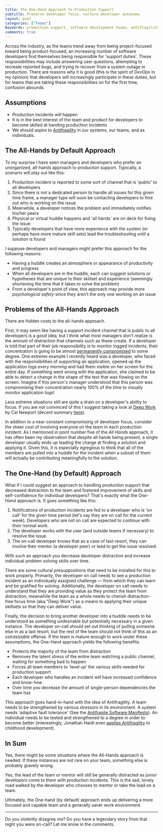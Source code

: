 ```yaml
---
title: The One-Hand Approach to Production Support
subtitle: Preserve developer focus, nurture developer autonomy
layout: post
categories: ["Teams"]
Keywords: production support, software development teams, antifragility
comments: true
---
```

Across the industry, as the teams trend away from being project-focused toward being product-focused, an increasing number of software developers find themselves being responsible for 'support duties'. These responsibilities may include answering user questions, attempting to recreate reported bugs, and trying to recover from a system outage in production. There are reasons why it is good (this is the spirit of *DevOps* in my opinion) that developers will increasingly participate in these duties, but for teams that are taking these responsibilities on for the first time, confusion abounds.

## Assumptions

- Production incidents *will* happen
- It is in the best interest of the team and product for developers to become skilled at handing production incidents
- We should aspire to [Antifragility](https://en.wikipedia.org/wiki/Antifragility) in our systems, our teams, and as individuals.

## The All-Hands by Default Approach

To my surprise I have seen managers and developers who prefer an unorganized, all-hands approach to production support. Typically, a scenario will play out like this:

1. Production incident is reported to some sort of channel that is 'public' to all developers
2. Since there is not a dedicated person to handle all issues for this given time frame, a manager type will soon be contacting developers to find out who is working on the issue.
3. Meanwhile, a developer notices the problem and immediately notifies his/her peers
4. Physical or virtual huddle happens and 'all hands' are on deck for fixing the issue
5. Typically developers that have more experience with the system (or perhaps have more mature skill sets) lead the troubleshooting until a solution is found

I suppose developers and managers might prefer this approach for the following reasons:

- Having a huddle creates an atmosphere or appearance of productivity and progress
- When all developers are in the huddle, each can suggest solutions or hypotheses that are unique to their skillset and experience (seemingly shortening the time that it takes to solve the problem)
- From a developer's point of view, this approach may provide more *psychological safety* since they aren't the only one working on an issue

## Problems of the All-Hands Approach

There are hidden costs to the all-hands approach.

First, it may seem like having a support incident channel that is public to all developers is a good idea, but I think what most managers don't realize is the amount of distraction that channels such as these create. If a developer is told that part of their job responsibility is to monitor logged incidents, their concentration is going to be almost [permanently compromised](http://calnewport.com/blog/2016/09/06/a-productivity-lesson-from-a-classic-arcade-game/) to some degree. One extreme example I recently heard was a developer, who faced with the responsibilities of supporting an application, opened up the application logs *every morning* and had them visible on her screen for the entire day. If something went wrong with the application, she claimed to be able to detect a change in the shape of the text that was flowing on the screen. Imagine if this person's manager understood that this person was compromising their concentration nearly 100% of the time to visually monitor application logs!

Less extreme situations still are quite a drain on a developer's ability to focus. If you are not convinced of this I suggest taking a look at [Deep Work](http://calnewport.com/books/deep-work/) by Cal Newport (decent summary [here](https://fastertomaster.com/deep-work-by-cal-newport/)).

In addition to a near constant compromising of developer focus, consider the sheer *cost* of involving everyone on the team in each production incident. As I mentioned in point number five of the *All Hands* approach, it has often been my observation that despite all hands being present, a single developer usually ends up leading the charge at finding a solution and applying it. Given this, it is especially egregious to think that all of the members are pulled into a huddle for the incident when a subset of them will actually be contributing meaningfully to the solution.

## The One-Hand (by Default) Approach

What if I could suggest an approach to handling production support that decreased distraction to the team and fostered improvement of skills and self-confidence for individual developers? That's exactly what the *One-Hand* approach is. It goes something like this:

1. Notifications of production incidents are fed to a developer who is 'on call' for the given time period (let's say they are on call for the current week). Developers who are not on call are expected to continue with their normal work.
2. The developer works with the user (and outside teams if necessary) to resolve the issue.
3. The on-call developer knows that as a case of last-resort, they can involve their mentor (a developer peer) or lead to get the issue resolved.

With such an approach you decrease developer distraction and increase individual problem solving skills over time.

There are some cultural presuppositions that need to be installed for this to work properly. Primarily, the developer on call needs to see a production incident as an individually assigned challenge — from which they can learn and be gratified for solving. Additionally, the developer on call needs to understand that they are providing value as they protect the team from distraction, meanwhile the team as a whole needs to cherish distraction-free focus time (aka "Deep Work") as a means to applying their unique skillsets so that they can deliver value.

Finally, the decision to bring another developer into a huddle needs to be understood as something undesirable but potentially necessary in a given instance. The developer on-call should set out thinking of pulling someone else in as a last resort, but the rest of the team should not think of this as an *ostrasizable* offense. If the team is mature enough to work under these assumptions, the One-Hand approach yields the following benefits:

- Protects the majority of the team from distraction
- Removes the latent stress of the entire team watching a public channel, waiting for something bad to happen
- Forces all team members to 'level up' the various skills needed for production support
- Each developer who handles an incident will have increased confidence and know-how
- Over time you decrease the amount of single-person dependencies the team has

This approach goes hand-in-hand with the idea of Antifragility. A team needs to be strengthened by various stressors in its environment. A system needs 'adaptive fault tolerance' (See the [Antifragile Software Manifesto](https://www.sciencedirect.com/science/article/pii/S1877050916302290)). An individual needs to be tested and strengthened to a degree in order to become better (interestingly, Jonathan Haidt even [applies Antifragility](https://www.youtube.com/watch?v=tvb7R6GF6CU) to childhood development).

## In Sum

Yes, there might be some situations where the All-Hands approach is needed. If these instances are not rare on your team, something else is probably gravely wrong.

Yes, the lead of the team or mentor will still be generally distracted as junior developers come to them with production incidents. This is the sad, lonely road  walked by the developer who chooses to mentor or take the lead on a team.

Ultimately, the One-hand (by default) approach ends up delivering a more focused and capable team and a generally saner work environment.

---

Do you violently disagree me? Do you have a legendary story from that night you were on-call? Let me know in the comments.
